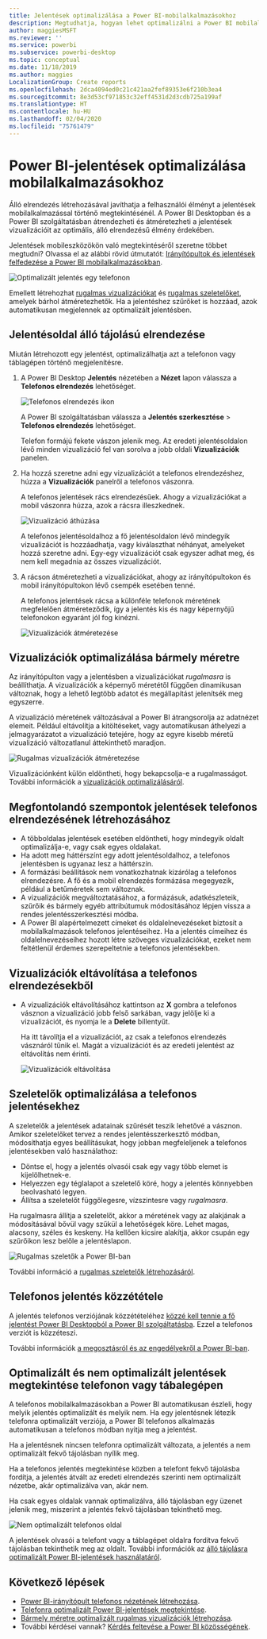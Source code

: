 ```yaml
---
title: Jelentések optimalizálása a Power BI-mobilalkalmazásokhoz
description: Megtudhatja, hogyan lehet optimalizálni a Power BI mobilalkalmazásainak jelentésoldalait a kifejezetten a telefonra és táblagépre tervezett jelentésverzió létrehozásával.
author: maggiesMSFT
ms.reviewer: ''
ms.service: powerbi
ms.subservice: powerbi-desktop
ms.topic: conceptual
ms.date: 11/18/2019
ms.author: maggies
LocalizationGroup: Create reports
ms.openlocfilehash: 2dca4094ed0c21c421aa2fef89353e6f210b3ea4
ms.sourcegitcommit: 8e3d53cf971853c32eff4531d2d3cdb725a199af
ms.translationtype: HT
ms.contentlocale: hu-HU
ms.lasthandoff: 02/04/2020
ms.locfileid: "75761479"
---
```

# <a name="optimize-power-bi-reports-for-the-mobile-app"></a>Power BI-jelentések optimalizálása mobilalkalmazásokhoz
Álló elrendezés létrehozásával javíthatja a felhasználói élményt a jelentések mobilalkalmazással történő megtekintésénél. A Power BI Desktopban és a Power BI szolgáltatásban átrendezheti és átméretezheti a jelentések vizualizációit az optimális, álló elrendezésű élmény érdekében.  

Jelentések mobileszközökön való megtekintéséről szeretne többet megtudni? Olvassa el az alábbi rövid útmutatót: [Irányítópultok és jelentések felfedezése a Power BI mobilalkalmazásokban](consumer/mobile/mobile-apps-quickstart-view-dashboard-report.md).

![Optimalizált jelentés egy telefonon](media/desktop-create-phone-report/desktop-create-phone-report-1.png)

Emellett létrehozhat [rugalmas vizualizációkat](#optimize-a-visual-for-any-size) és [rugalmas szeletelőket](#enhance-slicers-to-work-well-in-phone-reports), amelyek bárhol átméretezhetők. Ha a jelentéshez szűrőket is hozzáad, azok automatikusan megjelennek az optimalizált jelentésben.

## <a name="lay-out-a-portrait-version-of-a-report-page"></a>Jelentésoldal álló tájolású elrendezése

Miután létrehozott egy jelentést, optimalizálhatja azt a telefonon vagy táblagépen történő megjelenítésre.

1. A Power BI Desktop **Jelentés** nézetében a **Nézet** lapon válassza a **Telefonos elrendezés** lehetőséget.  
   
    ![Telefonos elrendezés ikon](media/desktop-create-phone-report/desktop-create-phone-report-3.png)
   
    A Power BI szolgáltatásban válassza a **Jelentés szerkesztése** > **Telefonos elrendezés** lehetőséget.

    Telefon formájú fekete vászon jelenik meg. Az eredeti jelentésoldalon lévő minden vizualizáció fel van sorolva a jobb oldali **Vizualizációk** panelen.

1. Ha hozzá szeretne adni egy vizualizációt a telefonos elrendezéshez, húzza a **Vizualizációk** panelről a telefonos vászonra.
   
    A telefonos jelentések rács elrendezésűek. Ahogy a vizualizációkat a mobil vászonra húzza, azok a rácsra illeszkednek.
   
    ![Vizualizáció áthúzása](media/desktop-create-phone-report/desktop-create-phone-report-4.gif)
   
    A telefonos jelentésoldalhoz a fő jelentésoldalon lévő mindegyik vizualizációt is hozzáadhatja, vagy kiválaszthat néhányat, amelyeket hozzá szeretne adni. Egy-egy vizualizációt csak egyszer adhat meg, és nem kell megadnia az összes vizualizációt.

1. A rácson átméretezheti a vizualizációkat, ahogy az irányítópultokon és mobil irányítópultokon lévő csempék esetében tenné.
   
   A telefonos jelentések rácsa a különféle telefonok méretének megfelelően átméreteződik, így a jelentés kis és nagy képernyőjű telefonokon egyaránt jól fog kinézni.
   
   ![Vizualizációk átméretezése](media/desktop-create-phone-report/desktop-create-phone-report-5.gif)

## <a name="optimize-a-visual-for-any-size"></a>Vizualizációk optimalizálása bármely méretre
Az irányítópulton vagy a jelentésben a vizualizációkat *rugalmasra* is beállíthatja. A vizualizációk a képernyő méretétől függően dinamikusan változnak, hogy a lehető legtöbb adatot és megállapítást jelenítsék meg egyszerre. 

A vizualizáció méretének változásával a Power BI átrangsorolja az adatnézet elemeit. Például eltávolítja a kitöltéseket, vagy automatikusan áthelyezi a jelmagyarázatot a vizualizáció tetejére, hogy az egyre kisebb méretű vizualizáció változatlanul áttekinthető maradjon.

![Rugalmas vizualizációk átméretezése](media/desktop-create-phone-report/desktop-create-phone-report-6.gif)

Vizualizációnként külön eldöntheti, hogy bekapcsolja-e a rugalmasságot. További információk a [vizualizációk optimalizálásáról](visuals/desktop-create-responsive-visuals.md).

## <a name="considerations-when-creating-phone-report-layouts"></a>Megfontolandó szempontok jelentések telefonos elrendezésének létrehozásához
* A többoldalas jelentések esetében eldöntheti, hogy mindegyik oldalt optimalizálja-e, vagy csak egyes oldalakat. 
* Ha adott meg háttérszínt egy adott jelentésoldalhoz, a telefonos jelentésben is ugyanaz lesz a háttérszín.
* A formázási beállítások nem vonatkozhatnak kizárólag a telefonos elrendezésre. A fő és a mobil elrendezés formázása megegyezik, például a betűméretek sem változnak.
* A vizualizációk megváltoztatásához, a formázásuk, adatkészleteik, szűrőik és bármely egyéb attribútumuk módosításához lépjen vissza a rendes jelentésszerkesztési módba.
* A Power BI alapértelmezett címeket és oldalelnevezéseket biztosít a mobilalkalmazások telefonos jelentéseihez. Ha a jelentés címeihez és oldalelnevezéseihez hozott létre szöveges vizualizációkat, ezeket nem feltétlenül érdemes szerepeltetnie a telefonos jelentésekben.     

## <a name="remove-a-visual-from-the-phone-layout"></a>Vizualizációk eltávolítása a telefonos elrendezésekből
* A vizualizációk eltávolításához kattintson az **X** gombra a telefonos vásznon a vizualizáció jobb felső sarkában, vagy jelölje ki a vizualizációt, és nyomja le a **Delete** billentyűt.
  
   Ha itt távolítja el a vizualizációt, az csak a telefonos elrendezés vásznáról tűnik el. Magát a vizualizációt és az eredeti jelentést az eltávolítás nem érinti.
  
   ![Vizualizációk eltávolítása](media/desktop-create-phone-report/desktop-create-phone-report-7.gif)

## <a name="enhance-slicers-to-work-well-in-phone-reports"></a>Szeletelők optimalizálása a telefonos jelentésekhez
A szeletelők a jelentések adatainak szűrését teszik lehetővé a vásznon. Amikor szeletelőket tervez a rendes jelentésszerkesztő módban, módosíthatja egyes beállításukat, hogy jobban megfeleljenek a telefonos jelentésekben való használathoz:

* Döntse el, hogy a jelentés olvasói csak egy vagy több elemet is kijelölhetnek-e.
* Helyezzen egy téglalapot a szeletelő köré, hogy a jelentés könnyebben beolvasható legyen.
* Állítsa a szeletelőt függőlegesre, vízszintesre vagy *rugalmasra*. 

Ha rugalmasra állítja a szeletelőt, akkor a méretének vagy az alakjának a módosításával bővül vagy szűkül a lehetőségek köre. Lehet magas, alacsony, széles és keskeny. Ha kellően kicsire alakítja, akkor csupán egy szűrőikon lesz belőle a jelentéslapon. 

![Rugalmas szeletők a Power BI-ban](media/desktop-create-phone-report/desktop-create-phone-report-8.png)

További információ a [rugalmas szeletelők létrehozásáról](power-bi-slicer-filter-responsive.md).

## <a name="publish-a-phone-report"></a>Telefonos jelentés közzététele
A jelentés telefonos verziójának közzétételéhez [közzé kell tennie a fő jelentést Power BI Desktopból a Power BI szolgáltatásba](desktop-upload-desktop-files.md). Ezzel a telefonos verziót is közzéteszi.
  
További információk [a megosztásról és az engedélyekről a Power BI-ban](service-how-to-collaborate-distribute-dashboards-reports.md).

## <a name="view-optimized-and-unoptimized-reports-on-a-phone-or-tablet"></a>Optimalizált és nem optimalizált jelentések megtekintése telefonon vagy tábalegépen
A telefonos mobilalkalmazásokban a Power BI automatikusan észleli, hogy melyik jelentés optimalizált és melyik nem. Ha egy jelentésnek létezik telefonra optimalizált verziója, a Power BI telefonos alkalmazás automatikusan a telefonos módban nyitja meg a jelentést.

Ha a jelentésnek nincsen telefonra optimalizált változata, a jelentés a nem optimalizált fekvő tájolásban nyílik meg.  

Ha a telefonos jelentés megtekintése közben a telefont fekvő tájolásba fordítja, a jelentés átvált az eredeti elrendezés szerinti nem optimalizált nézetbe, akár optimalizálva van, akár nem.

Ha csak egyes oldalak vannak optimalizálva, álló tájolásban egy üzenet jelenik meg, miszerint a jelentés fekvő tájolásban tekinthető meg.

![Nem optimalizált telefonos oldal](media/desktop-create-phone-report/desktop-create-phone-report-9.png)

A jelentések olvasói a telefont vagy a táblagépet oldalra fordítva fekvő tájolásban tekinthetik meg az oldalt. További információk az [álló tájolásra optimalizált Power BI-jelentések használatáról](consumer/mobile/mobile-apps-view-phone-report.md).

## <a name="next-steps"></a>Következő lépések
* [Power BI-irányítópult telefonos nézetének létrehozása](service-create-dashboard-mobile-phone-view.md).
* [Telefonra optimalizált Power BI-jelentések megtekintése](consumer/mobile/mobile-apps-view-phone-report.md).
* [Bármely méretre optimalizált rugalmas vizualizációk létrehozása](visuals/desktop-create-responsive-visuals.md).
* További kérdései vannak? [Kérdés feltevése a Power BI közösségének](https://community.powerbi.com/).

